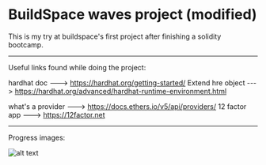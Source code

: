 # BuildSpace waves project (modified)

This is my try at buildspace's first project after finishing a solidity bootcamp.

---------------------

Useful links found while doing the project:

hardhat doc ---> https://hardhat.org/getting-started/
Extend hre object ---> https://hardhat.org/advanced/hardhat-runtime-environment.html

what's a provider ---> https://docs.ethers.io/v5/api/providers/
12 factor app ---> https://12factor.net



---------------------
Progress images:
 
![alt text](https://github.com/fede2442/buildspaceWavesProject/blob/main/1.jpg?raw=true)